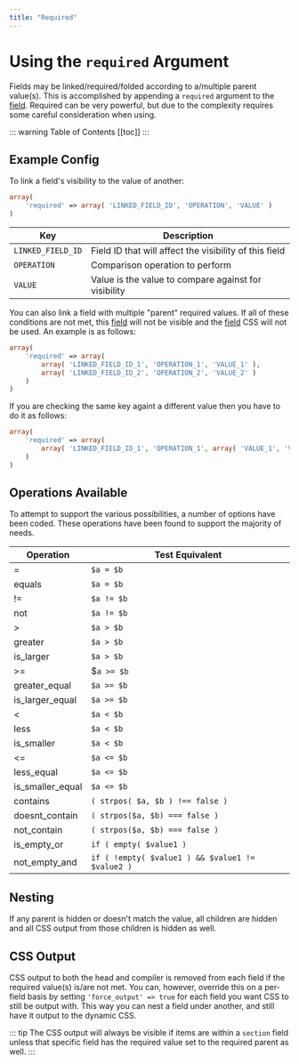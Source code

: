 ```yaml
---
title: "Required" 
---
```


# Using the `required` Argument

Fields may be linked/required/folded according to a/multiple parent value(s). This is accomplished by appending a 
`required` argument to the [field](../objects/field.md). Required can be very powerful, but due to the complexity requires 
some careful consideration when using.

::: warning Table of Contents
[[toc]]
:::
    
## Example Config

To link a field's visibility to the value of another:
    
```php
array(
    'required' => array( 'LINKED_FIELD_ID', 'OPERATION', 'VALUE' )
)
```
|Key|Description|
|--- |--- |
|`LINKED_FIELD_ID`|Field ID that will affect the visibility of this field|
|`OPERATION`|Comparison operation to perform|
|`VALUE`|Value is the value to compare against for visibility|

You can also link a field with multiple "parent" required values. If all of these conditions are not met, this 
[field](../objects/field.md) will not be visible and the [field](../objects/field.md#output) CSS will not be used. 
An example is as follows:

    
```php
array(
    'required' => array( 
        array( 'LINKED_FIELD_ID_1', 'OPERATION_1', 'VALUE_1' ), 
        array( 'LINKED_FIELD_ID_2', 'OPERATION_2', 'VALUE_2' ) 
    )
)
```
If you are checking the same key againt a different value then you have to do it as follows:


```php
array(
    'required' => array( 
        array( 'LINKED_FIELD_ID_1', 'OPERATION_1', array( 'VALUE_1', 'VALUE_2' ) )
    )
)
```

## Operations Available

To attempt to support the various possibilities, a number of options have been coded. These operations have been found to
support the majority of needs.

|Operation|Test Equivalent|
|--- |--- |
|=|`$a = $b`|
|equals|`$a = $b`|
|!=|`$a != $b`|
|not|`$a != $b`|
|>|`$a > $b`|
|greater|`$a > $b`|
|is_larger|`$a > $b`|
|>=|$`a >= $b`|
|greater_equal|`$a >= $b`|
|is_larger_equal|`$a >= $b`|
|<|`$a < $b`|
|less|`$a < $b`|
|is_smaller|`$a < $b`|
|<=|`$a <= $b`|
|less_equal|`$a <= $b`|
|is_smaller_equal|`$a <= $b`|
|contains|`( strpos( $a, $b ) !== false )`|
|doesnt_contain|`( strpos($a, $b) === false )`|
|not_contain|`( strpos($a, $b) === false )`|
|is_empty_or|`if ( empty( $value1 )`|
|not_empty_and|`if ( !empty( $value1 ) && $value1 != $value2 )`|

    

## Nesting
If any parent is hidden or doesn't match the value, all children are 
hidden and all CSS output from those children is hidden as well.

## CSS Output
CSS output to both the head and compiler is removed from each field if the required value(s) is/are not met. You can, 
however, override this on a per-field basis by setting `'force_output' => true` for each field you want CSS to still be 
output with. This way you can nest a field under another, and still have it output to the dynamic CSS.

::: tip
The CSS output will always be visible if items are within a `section` field unless that specific field has the required value set to the required parent as well.
:::
